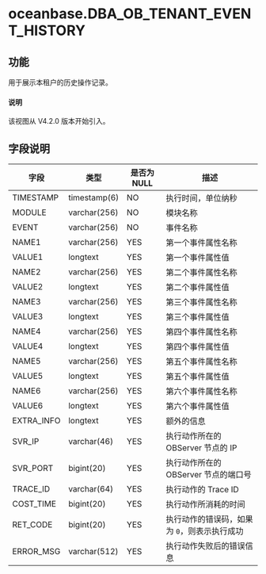 # oceanbase.DBA_OB_TENANT_EVENT_HISTORY

## 功能

用于展示本租户的历史操作记录。

<main id="notice" type='explain'>
<h4>说明</h4>
<p>该视图从 V4.2.0 版本开始引入。</p>
</main>

## 字段说明

| 字段        | 类型         | 是否为 NULL | 描述                                       |
|------------|--------------|-------------|-------------------------------------------|
| TIMESTAMP  | timestamp(6) | NO          | 执行时间，单位纳秒 |
| MODULE     | varchar(256) | NO          | 模块名称    |
| EVENT      | varchar(256) | NO          | 事件名称   |
| NAME1      | varchar(256) | YES         | 第一个事件属性名称   |
| VALUE1     | longtext     | YES         | 第一个事件属性值   |
| NAME2      | varchar(256) | YES         | 第二个事件属性名称  |
| VALUE2     | longtext     | YES         | 第二个事件属性值  |
| NAME3      | varchar(256) | YES         | 第三个事件属性名称 |
| VALUE3     | longtext     | YES         | 第三个事件属性值  |
| NAME4      | varchar(256) | YES         | 第四个事件属性名称   |
| VALUE4     | longtext     | YES         | 第四个事件属性值   |
| NAME5      | varchar(256) | YES         | 第五个事件属性名称  |
| VALUE5     | longtext     | YES         | 第五个事件属性值   |
| NAME6      | varchar(256) | YES         | 第六个事件属性名称   |
| VALUE6     | longtext     | YES         | 第六个事件属性值    |
| EXTRA_INFO | longtext     | YES         | 额外的信息    |
| SVR_IP     | varchar(46)  | YES         | 执行动作所在的 OBServer 节点的 IP   |
| SVR_PORT   | bigint(20)   | YES         | 执行动作所在的 OBServer 节点的端口号     |
| TRACE_ID   | varchar(64)  | YES         | 执行动作的 Trace ID    |
| COST_TIME  | bigint(20)   | YES         | 执行动作所消耗的时间    |
| RET_CODE   | bigint(20)   | YES         | 执行动作的错误码，如果为 `0`，则表示执行成功   |
| ERROR_MSG  | varchar(512) | YES         | 执行动作失败后的错误信息    |
